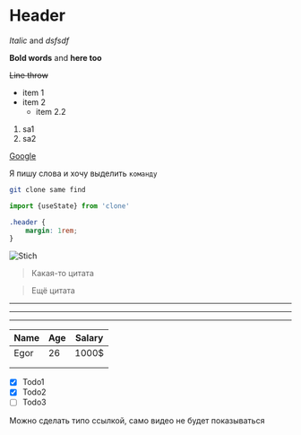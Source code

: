 <!-- Заголовки -->
# Header



<!-- Выделения -->
_Italic_ and *dsfsdf*

__Bold words__ and **here too**

~~Line throw~~

<!-- Списки -->
* item 1
* item 2
  * item 2.2

1. sa1
2. sa2

<!--Ссылки-->
[Google](https://www.google.com)

<!--Код-->
Я пишу слова и хочу выделить `команду`

```bash
git clone same find
``` 
```javascript
import {useState} from 'clone'
```

```css
.header {
    margin: 1rem;
}
```
<!-- Картинки -->

![Stich](https://avatarko.ru/img/kartinka/33/multfilm_lyagushka_32117.jpg)

<!-- Цитаты -->
> Какая-то цитата

> Ещё цитата

<!-- Горизонтальные разделители -->
***
---
___

<!-- Таблицы -->
| Name | Age | Salary |
|------|-----|--------|
| Egor | 26  | 1000$  |
|      |     |        |
|      |     |        |

<!-- Список дел -->
* [x] Todo1
* [x] Todo2
* [ ] Todo3

<!-- Видео -->
Можно сделать типо ссылкой, само видео не будет показываться